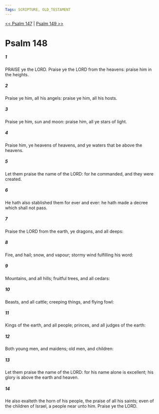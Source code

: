 ```yaml
---
Tags: SCRIPTURE, OLD_TESTAMENT
---
```


[<< Psalm 147](OLD_TESTAMENT/19_Psalms/Psalm_147.md) | [Psalm 149 >>](OLD_TESTAMENT/19_Psalms/Psalm_149.md)

# Psalm 148

##### 1
 PRAISE ye the LORD.  Praise ye the LORD from the heavens: praise him in the heights.
##### 2
 Praise ye him, all his angels: praise ye him, all his hosts.
##### 3
 Praise ye him, sun and moon: praise him, all ye stars of light.
##### 4
 Praise him, ye heavens of heavens, and ye waters that be above the heavens.
##### 5
 Let them praise the name of the LORD: for he commanded, and they were created.
##### 6
 He hath also stablished them for ever and ever: he hath made a decree which shall not pass.
##### 7
 Praise the LORD from the earth, ye dragons, and all deeps:
##### 8
 Fire, and hail; snow, and vapour; stormy wind fulfilling his word:
##### 9
 Mountains, and all hills; fruitful trees, and all cedars:
##### 10
 Beasts, and all cattle; creeping things, and flying fowl:
##### 11
 Kings of the earth, and all people; princes, and all judges of the earth:
##### 12
 Both young men, and maidens; old men, and children:
##### 13
 Let them praise the name of the LORD: for his name alone is excellent; his glory is above the earth and heaven.
##### 14
 He also exalteth the horn of his people, the praise of all his saints; even of the children of Israel, a people near unto him.  Praise ye the LORD.
